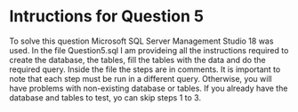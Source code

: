 # Intructions for Question 5

To solve this question Microsoft SQL Server Management Studio 18 was used. In the file Question5.sql I am provideing all the instructions required to create the database, the tables, fill the tables with the data and do the required query. Inside the file the steps are in comments. It is important to note that each step must be run in a different query. Otherwise, you will have problems with non-existing database or tables. If you already have the database and tables to test, yo can skip steps 1 to 3. 